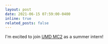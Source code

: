 ```yaml
---
layout: post
date: 2021-06-15 07:59:00-0400
inline: true
related_posts: false
---
```


I'm excited to join [UMD MC2](https://cyber.umd.edu/about) as a summer intern!